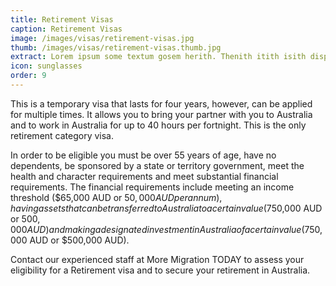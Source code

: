 ```yaml
---
title: Retirement Visas
caption: Retirement Visas
image: /images/visas/retirement-visas.jpg
thumb: /images/visas/retirement-visas.thumb.jpg
extract: Lorem ipsum some textum gosem herith. Thenith itith isith displayeth henceforeth
icon: sunglasses
order: 9
---
```

This is a temporary visa that lasts for four years, however, can be applied for multiple times. It allows you to bring your partner with you to Australia and to work in Australia for up to 40 hours per fortnight. This is the only retirement category visa. 

In order to be eligible you must be over 55 years of age, have no dependents, be sponsored by a state or territory government, meet the health and character requirements and meet substantial financial requirements. The financial requirements include meeting an income threshold ($65,000 AUD or $50,000 AUD per annum), having assets that can be transferred to Australia to a certain value ($750,000 AUD or $500,000 AUD) and making a designated investment in Australia of a certain value ($750,000 AUD or $500,000 AUD).

Contact our experienced staff at More Migration TODAY to assess your eligibility for a Retirement visa and to secure your retirement in Australia.
